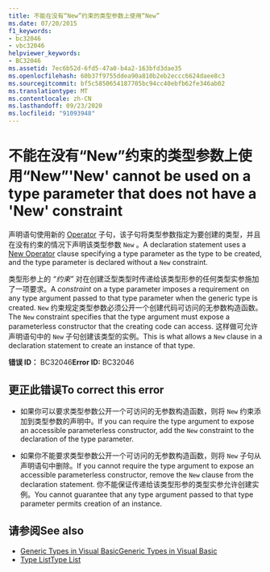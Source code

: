 ```yaml
---
title: 不能在没有“New”约束的类型参数上使用“New”
ms.date: 07/20/2015
f1_keywords:
- bc32046
- vbc32046
helpviewer_keywords:
- BC32046
ms.assetid: 7ec6b52d-6fd5-47a0-b4a2-163bfd3dae35
ms.openlocfilehash: 60b37f9755ddea90a810b2eb2eccc6624daee8c3
ms.sourcegitcommit: bf5c5850654187705bc94cc40ebfb62fe346ab02
ms.translationtype: MT
ms.contentlocale: zh-CN
ms.lasthandoff: 09/23/2020
ms.locfileid: "91093948"
---
```

# <a name="new-cannot-be-used-on-a-type-parameter-that-does-not-have-a-new-constraint"></a><span data-ttu-id="8b5b2-102">不能在没有“New”约束的类型参数上使用“New”</span><span class="sxs-lookup"><span data-stu-id="8b5b2-102">'New' cannot be used on a type parameter that does not have a 'New' constraint</span></span>

<span data-ttu-id="8b5b2-103">声明语句使用新的 [Operator](../language-reference/operators/new-operator.md) 子句，该子句将类型参数指定为要创建的类型，并且在没有约束的情况下声明该类型参数 `New` 。</span><span class="sxs-lookup"><span data-stu-id="8b5b2-103">A declaration statement uses a [New Operator](../language-reference/operators/new-operator.md) clause specifying a type parameter as the type to be created, and the type parameter is declared without a `New` constraint.</span></span>  
  
 <span data-ttu-id="8b5b2-104">类型形参上的 *“约束”* 对在创建泛型类型时传递给该类型形参的任何类型实参施加了一项要求。</span><span class="sxs-lookup"><span data-stu-id="8b5b2-104">A *constraint* on a type parameter imposes a requirement on any type argument passed to that type parameter when the generic type is created.</span></span> <span data-ttu-id="8b5b2-105">`New` 约束规定类型参数必须公开一个创建代码可访问的无参数构造函数。</span><span class="sxs-lookup"><span data-stu-id="8b5b2-105">The `New` constraint specifies that the type argument must expose a parameterless constructor that the creating code can access.</span></span> <span data-ttu-id="8b5b2-106">这样做可允许声明语句中的 `New` 子句创建该类型的实例。</span><span class="sxs-lookup"><span data-stu-id="8b5b2-106">This is what allows a `New` clause in a declaration statement to create an instance of that type.</span></span>  
  
 <span data-ttu-id="8b5b2-107">**错误 ID：** BC32046</span><span class="sxs-lookup"><span data-stu-id="8b5b2-107">**Error ID:** BC32046</span></span>  
  
## <a name="to-correct-this-error"></a><span data-ttu-id="8b5b2-108">更正此错误</span><span class="sxs-lookup"><span data-stu-id="8b5b2-108">To correct this error</span></span>  
  
- <span data-ttu-id="8b5b2-109">如果你可以要求类型参数公开一个可访问的无参数构造函数，则将 `New` 约束添加到类型参数的声明中。</span><span class="sxs-lookup"><span data-stu-id="8b5b2-109">If you can require the type argument to expose an accessible parameterless constructor, add the `New` constraint to the declaration of the type parameter.</span></span>  
  
- <span data-ttu-id="8b5b2-110">如果你不能要求类型参数公开一个可访问的无参数构造函数，则将 `New` 子句从声明语句中删除。</span><span class="sxs-lookup"><span data-stu-id="8b5b2-110">If you cannot require the type argument to expose an accessible parameterless constructor, remove the `New` clause from the declaration statement.</span></span> <span data-ttu-id="8b5b2-111">你不能保证传递给该类型形参的类型实参允许创建实例。</span><span class="sxs-lookup"><span data-stu-id="8b5b2-111">You cannot guarantee that any type argument passed to that type parameter permits creation of an instance.</span></span>  
  
## <a name="see-also"></a><span data-ttu-id="8b5b2-112">请参阅</span><span class="sxs-lookup"><span data-stu-id="8b5b2-112">See also</span></span>

- [<span data-ttu-id="8b5b2-113">Generic Types in Visual Basic</span><span class="sxs-lookup"><span data-stu-id="8b5b2-113">Generic Types in Visual Basic</span></span>](../programming-guide/language-features/data-types/generic-types.md)
- [<span data-ttu-id="8b5b2-114">Type List</span><span class="sxs-lookup"><span data-stu-id="8b5b2-114">Type List</span></span>](../language-reference/statements/type-list.md)
